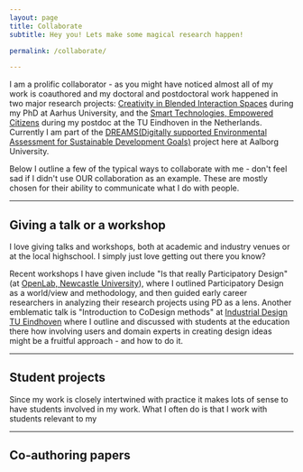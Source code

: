 ```yaml
---
layout: page
title: Collaborate
subtitle: Hey you! Lets make some magical research happen!

permalink: /collaborate/

---
```

I am a prolific collaborator - as you might have noticed almost all of my work is coauthored and my doctoral and postdoctoral work happened in two major research projects: [Creativity in Blended Interaction Spaces](https://cavi.au.dk/projects/cibis/) during my PhD at Aarhus University, and the [Smart Technologies, Empowered Citizens](https://stec.design) during my postdoc at the TU Eindhoven in the Netherlands. Currently I am part of the [DREAMS(Digitally supported Environmental  Assessment for Sustainable  Development Goals)](https://www.dreamsproject.dk) project here at Aalborg University.

Below I outline a few of the typical ways to collaborate with me - don't feel sad if I didn't use OUR collaboration as an example. These are mostly chosen for their ability to communicate what I do with people.

-----------
## Giving a talk or a workshop
I love giving talks and workshops, both at academic and industry venues or at the local highschool. I simply just love getting out there you know?

Recent workshops I have given include "Is that really Participatory Design" (at [OpenLab, Newcastle University](https://openlab.ncl.ac.uk/)), where I outlined Participatory Design as a world/view and methodology, and then guided early career researchers in analyzing their research projects using PD as a lens. Another emblematic talk is "Introduction to CoDesign methods" at [Industrial Design TU Eindhoven](https://www.tue.nl/en/our-university/departments/industrial-design/) where I outline and discussed with students at the education there how involving users and domain experts in creating design ideas might be a fruitful approach - and how to do it.

-----------
## Student projects
Since my work is closely intertwined with practice it makes lots of sense to have students involved in my work. What I often do is that I work with students relevant to my 

------------
## Co-authoring papers

